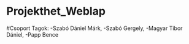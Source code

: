# Projekthet_Weblap

#Csoport Tagok: -Szabó Dániel Márk, -Szabó Gergely, -Magyar Tibor Dániel, -Papp Bence
